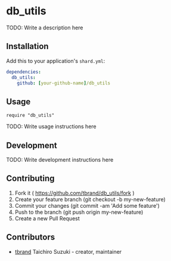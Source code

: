 # db_utils

TODO: Write a description here

## Installation

Add this to your application's `shard.yml`:

```yaml
dependencies:
  db_utils:
    github: [your-github-name]/db_utils
```

## Usage

```crystal
require "db_utils"
```

TODO: Write usage instructions here

## Development

TODO: Write development instructions here

## Contributing

1. Fork it ( https://github.com/tbrand/db_utils/fork )
2. Create your feature branch (git checkout -b my-new-feature)
3. Commit your changes (git commit -am 'Add some feature')
4. Push to the branch (git push origin my-new-feature)
5. Create a new Pull Request

## Contributors

- [tbrand](https://github.com/tbrand) Taichiro Suzuki - creator, maintainer
